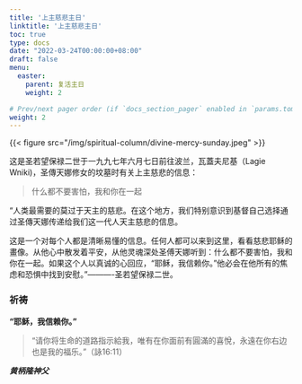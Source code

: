 ```yaml
---
title: '上主慈悲主日'
linktitle: '上主慈悲主日'
toc: true
type: docs
date: "2022-03-24T00:00:00+08:00"
draft: false
menu:
  easter:
    parent: 复活主日
    weight: 2

# Prev/next pager order (if `docs_section_pager` enabled in `params.toml`)
weight: 2
---
```


{{< figure src="/img/spiritual-column/divine-mercy-sunday.jpeg" >}}

这是圣若望保禄二世于一九九七年六月七日前往波兰，瓦蓋夫尼基（Lagie Wniki)，圣傳天娜修女的坟墓时有关上主慈悲的信息：

> 什么都不要害怕，我和你在一起

“人类最需要的莫过于天主的慈悲。在这个地方，我们特别意识到基督自己选择通过圣傳天娜传递给我们这一代人天主慈悲的信息。

这是一个对每个人都是清晰易懂的信息。任何人都可以来到这里，看看慈悲耶稣的畫像。从他心中散发着平安，从他灵魂深处圣傅天娜听到：什么都不要害怕，我和你在一起。如果这个人以真诚的心回应，“耶稣，我信赖你。”他必会在他所有的焦虑和恐惧中找到安慰。”———-圣若望保禄二世。

### 祈祷
**“耶稣，我信赖你。”**
> “请你将生命的道路指示給我，唯有在你面前有圓滿的喜悅，永遠在你右边也是我的福乐。”（詠16:11）

___黄柄隆神父___
